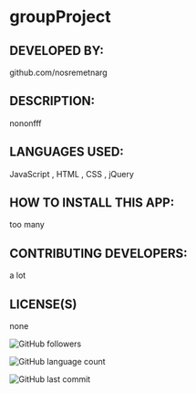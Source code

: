 
# groupProject
## DEVELOPED BY: 
github.com/nosremetnarg
## DESCRIPTION:
nononfff
## LANGUAGES USED:
 JavaScript , HTML , CSS , jQuery 
## HOW TO INSTALL THIS APP:
too many
## CONTRIBUTING DEVELOPERS:
a lot
## LICENSE(S)
none

![GitHub followers](https://img.shields.io/github/followers/nosremetnarg?label=GitHub%20Followers&logo=Github&?style=social)

![GitHub language count](https://img.shields.io/github/languages/count/nosremetnarg/groupProject?logo=GitHub)

![GitHub last commit](https://img.shields.io/github/last-commit/nosremetnarg/groupProject)
